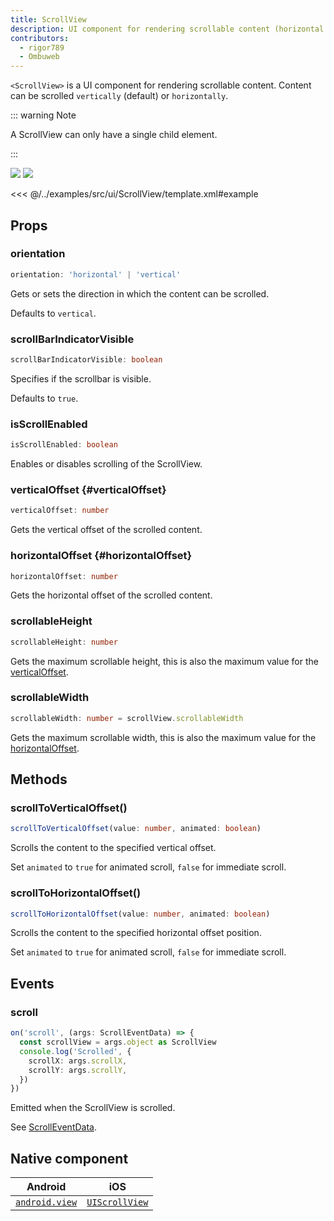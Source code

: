 ```yaml
---
title: ScrollView
description: UI component for rendering scrollable content (horizontal or vertical).
contributors:
  - rigor789
  - Ombuweb
---
```


`<ScrollView>` is a UI component for rendering scrollable content. Content can be scrolled `vertically` (default) or `horizontally`.

::: warning Note

A ScrollView can only have a single child element.

:::

<DeviceFrame type="ios">
<img src="../screenshots/ios/ScrollView.png"/>
</DeviceFrame>
<DeviceFrame type="android">
<img src="../screenshots/android/ScrollView.png"/>
</DeviceFrame>

<<< @/../examples/src/ui/ScrollView/template.xml#example

## Props

### orientation

```ts
orientation: 'horizontal' | 'vertical'
```

Gets or sets the direction in which the content can be scrolled.

Defaults to `vertical`.

### scrollBarIndicatorVisible

```ts
scrollBarIndicatorVisible: boolean
```

Specifies if the scrollbar is visible.

Defaults to `true`.

### isScrollEnabled

```ts
isScrollEnabled: boolean
```

Enables or disables scrolling of the ScrollView.

### verticalOffset {#verticalOffset}

```ts
verticalOffset: number
```

Gets the vertical offset of the scrolled content.

### horizontalOffset {#horizontalOffset}

```ts
horizontalOffset: number
```

Gets the horizontal offset of the scrolled content.

### scrollableHeight

```ts
scrollableHeight: number
```

Gets the maximum scrollable height, this is also the maximum value for the [verticalOffset](#verticalOffset).

### scrollableWidth

```ts
scrollableWidth: number = scrollView.scrollableWidth
```

Gets the maximum scrollable width, this is also the maximum value for the [horizontalOffset](#horizontalOffset).

## Methods

### scrollToVerticalOffset()

```ts
scrollToVerticalOffset(value: number, animated: boolean)
```

Scrolls the content to the specified vertical offset.

Set `animated` to `true` for animated scroll, `false` for immediate scroll.

### scrollToHorizontalOffset()

```ts
scrollToHorizontalOffset(value: number, animated: boolean)
```

Scrolls the content to the specified horizontal offset position.

Set `animated` to `true` for animated scroll, `false` for immediate scroll.

## Events

### scroll

```ts
on('scroll', (args: ScrollEventData) => {
  const scrollView = args.object as ScrollView
  console.log('Scrolled', {
    scrollX: args.scrollX,
    scrollY: args.scrollY,
  })
})
```

Emitted when the ScrollView is scrolled.

See [ScrollEventData](/api/interface/ScrollEventData).

## Native component

| Android                                                                          | iOS                                                                            |
| -------------------------------------------------------------------------------- | ------------------------------------------------------------------------------ |
| [`android.view`](https://developer.android.com/reference/android/view/View.html) | [`UIScrollView`](https://developer.apple.com/documentation/uikit/uiscrollview) |
